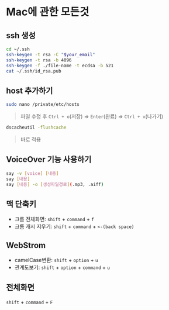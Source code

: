 # Mac에 관한 모든것

## ssh 생성

```sh
cd ~/.ssh
ssh-keygen -t rsa -C "$your_email"
ssh-keygen -t rsa -b 4096
ssh-keygen -f ./file-name -t ecdsa -b 521
cat ~/.ssh/id_rsa.pub
```

## host 추가하기

```sh
sudo nano /private/etc/hosts
```
> 파일 수정 후 `Ctrl + o`(저장) => `Enter`(완료) => `Ctrl + x`(나가기)

```sh
dscacheutil -flushcache
```

> 바로 적용

## VoiceOver 기능 사용하기
```sh
say -v [voice] [내용]
say [내용]
say [내용] -o [생성파일경로](.mp3, .aiff)
```

## 맥 단축키
- 크롬 전체화면: `shift` + `command` + `f`
- 크롬 캐시 지우기: `shift` + `command` + `<-(back space)`

## WebStrom
- camelCase변환: `shift` + `option` + `u`
- 관계도보기: `shift` + `option` + `command` + `u`

## 전체화면
`shift` + `command` + `F`